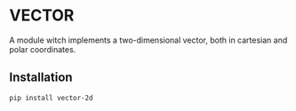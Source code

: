 # VECTOR
A module witch implements a two-dimensional vector, both in cartesian and polar coordinates.

## Installation

 `pip install vector-2d`

